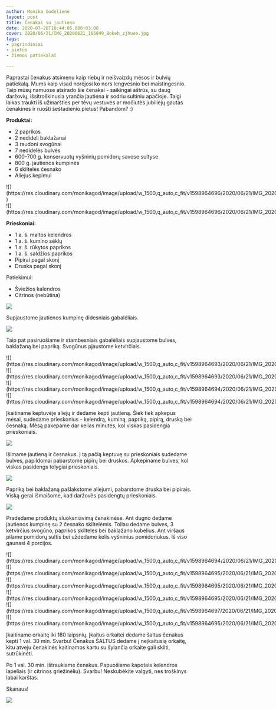 ```yaml
---
author: Monika Godelienė
layout: post
title: Čenakai su jautiena
date: 2020-07-28T18:44:05.000+03:00
cover: 2020/06/21/IMG_20200621_165849_Bokeh_zjhuee.jpg
tags:
- pagrindiniai
- pietūs
- žiemos patiekalai

---
```

Paprastai čenakus atsimenu kaip riebų ir neišvaizdų mėsos ir bulvių patiekalą. Mums kaip visad norėjosi ko nors lengvesnio bei maistingesnio. Taip mūsų namuose atsirado šie čenakai - saikingai aštrūs, su daug daržovių, išsitroškinusia yrančia jautiena ir sodriu sultiniu apačioje. Taigi laikas traukti iš užmaršties per tėvų vestuves ar močiutės jubiliejų gautas čenakines ir ruošti šeštadienio pietus! Pabandom? :)

**Produktai:**

* 2 paprikos
* 2 nedideli baklažanai
* 3 raudoni svogūnai
* 7 nedidelės bulvės
* 600-700 g. konservuotų vyšninių pomidorų savose sultyse
* 800 g. jautienos kumpinės
* 6 skiltelės česnako
* Aliejus kepimui

<div class="row">
<div class="six columns" markdown="1">
![](https://res.cloudinary.com/monikagod/image/upload/w_1500,q_auto,c_fit/v1598964696/2020/06/21/IMG_20200621_141124_Bokeh_x2jk3o.jpg) )
</div>
<div class="six columns" markdown="1">
![](https://res.cloudinary.com/monikagod/image/upload/w_1500,q_auto,c_fit/v1598964696/2020/06/21/IMG_20200621_142126_Bokeh_lmdb1m.jpg)
</div>
</div>

**Prieskoniai:**

* 1 a. š. maltos kelendros
* 1 a. š. kumino sėklų
* 1 a. š. rūkytos paprikos
* 1 a. š. saldžios paprikos
* Pipirai pagal skonį
* Druska pagal skonį

Patiekimui:

* Šviežios kalendros
* Citrinos (nebūtina)

![](https://res.cloudinary.com/monikagod/image/upload/w_1500,q_auto,c_fit/v1598964696/2020/06/21/IMG_20200621_141856_Bokeh_goqv9p.jpg)

Supjaustome jautienos kumpinę didesniais gabalėliais.

![](https://res.cloudinary.com/monikagod/image/upload/w_1500,q_auto,c_fit/v1598964694/2020/06/21/IMG_20200621_144010_Bokeh_gvuyti.jpg)

Taip pat pasiruošiame ir stambesniais gabalėliais supjaustome bulves, baklažaną bei papriką. Svogūnus pjaustome ketvirčiais.

<div class="row">
<div class="six columns" markdown="1">
![](https://res.cloudinary.com/monikagod/image/upload/w_1500,q_auto,c_fit/v1598964693/2020/06/21/IMG_20200621_144608_Bokeh_gjemrw.jpg)
</div>
<div class="six columns" markdown="1">
![](https://res.cloudinary.com/monikagod/image/upload/w_1500,q_auto,c_fit/v1598964693/2020/06/21/IMG_20200621_144415_Bokeh_rcm3yb.jpg)
</div>
</div>

<div class="row">
<div class="six columns" markdown="1">
![](https://res.cloudinary.com/monikagod/image/upload/w_1500,q_auto,c_fit/v1598964694/2020/06/21/IMG_20200621_145024_Bokeh_l7avwf.jpg)
</div>
<div class="six columns" markdown="1">
![](https://res.cloudinary.com/monikagod/image/upload/w_1500,q_auto,c_fit/v1598964694/2020/06/21/IMG_20200621_144732_Bokeh_jh4j6s.jpg)
</div>
</div>

Įkaitiname keptuvėje aliejų ir dedame kepti jautieną. Šiek tiek apkepus mėsai, sudedame prieskonius - kelendrą, kuminą, papriką, pipirą, druską bei česnaką. Mėsą pakepame dar kelias minutes, kol viskas pasidengia prieskoniais.

![](https://res.cloudinary.com/monikagod/image/upload/w_1500,q_auto,c_fit/v1598964694/2020/06/21/IMG_20200621_150020_Bokeh_iwpwli.jpg)

Išimame jautieną ir česnakus. Į tą pačią keptuvę su prieskoniais sudedame bulves, papildomai pabarstome pipirų bei druskos. Apkepiname bulves, kol viskas pasidengs tolygiai prieskoniais.

![](https://res.cloudinary.com/monikagod/image/upload/w_1500,q_auto,c_fit/v1598964694/2020/06/21/IMG_20200621_150510_Bokeh_mpzvnb.jpg)

Papriką bei baklažaną pašlakstome aliejumi, pabarstome druska bei pipirais. Viską gerai išmaišome, kad daržovės pasidengtų prieskoniais.

![](https://res.cloudinary.com/monikagod/image/upload/w_1500,q_auto,c_fit/v1598964694/2020/06/21/IMG_20200621_145635_Bokeh_fvkhps.jpg)

Pradedame produktų sluoksniavimą čenakinėse. Ant dugno dedame jautienos kumpinę su 2 česnako skiltelėmis. Toliau dedame bulves, 3 ketvirčius svogūno, paprikos skilteles bei baklažano kubelius. Ant viršaus pilame pomidorų sultis bei uždedame kelis vyšninius pomidoriukus. Iš viso gaunasi 4 porcijos.

<div class="row">
<div class="six columns" markdown="1">
![](https://res.cloudinary.com/monikagod/image/upload/w_1500,q_auto,c_fit/v1598964694/2020/06/21/IMG_20200621_150851_Bokeh_f0emzu.jpg)
</div>
<div class="six columns" markdown="1">
![](https://res.cloudinary.com/monikagod/image/upload/w_1500,q_auto,c_fit/v1598964695/2020/06/21/IMG_20200621_150957_Bokeh_vk9xrr.jpg)
</div>
</div>

<div class="row">
<div class="six columns" markdown="1">
![](https://res.cloudinary.com/monikagod/image/upload/w_1500,q_auto,c_fit/v1598964695/2020/06/21/IMG_20200621_151122_Bokeh_kiybs7.jpg)
</div>
<div class="six columns" markdown="1">
![](https://res.cloudinary.com/monikagod/image/upload/w_1500,q_auto,c_fit/v1598964695/2020/06/21/IMG_20200621_151252_Bokeh_hixelw.jpg)
</div>
</div>

<div class="row">
<div class="six columns" markdown="1">
![](https://res.cloudinary.com/monikagod/image/upload/w_1500,q_auto,c_fit/v1598964697/2020/06/21/IMG_20200621_151344_Bokeh_hfya9m.jpg)  
</div>
<div class="six columns" markdown="1">
![](https://res.cloudinary.com/monikagod/image/upload/w_1500,q_auto,c_fit/v1598964695/2020/06/21/IMG_20200621_151649_Bokeh_sun9fk.jpg)
</div>
</div>

Įkaitiname orkaitę iki 180 laipsnių. Įkaitus orkaitei dedame šaltus čenakus kepti 1 val. 30 min. Svarbu! Čenakus ŠALTUS dedame į neįkaitusią orkaitę, kitu atveju čenakinės kaitinamos kartu su šylančia orkaite gali skilti, sutrūkinėti.

Po 1 val. 30 min. ištraukiame čenakus. Papuošiame kapotais kelendros lapeliais (ir citrinos griežinėliu). Svarbu! Neskubėkite valgyti, nes troškinys labai karštas.

Skanaus!

![](https://res.cloudinary.com/monikagod/image/upload/w_1500,q_auto,c_fit/v1598964695/2020/06/21/IMG_20200621_165849_Bokeh_zjhuee.jpg)
